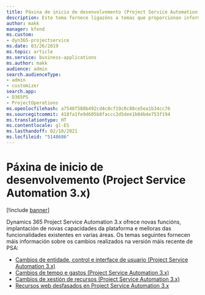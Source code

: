 ```yaml
---
title: Páxina de inicio de desenvolvemento (Project Service Automation 3.x)
description: Este tema fornece ligazóns a temas que proporcionan información desenvolvemento para a versión 3.x de Dynamics 365 Project Service Automation (PSA).
author: makk
manager: kfend
ms.custom:
- dyn365-projectservice
ms.date: 03/26/2019
ms.topic: article
ms.service: business-applications
ms.author: makk
audience: admin
search.audienceType:
- admin
- customizer
search.app:
- D365PS
- ProjectOperations
ms.openlocfilehash: a7548f588b492cd4c8cf19c0c88ce5ea1b34cc76
ms.sourcegitcommit: 418fa1fe9d605b8faccc2d5dee1b04b4e753f194
ms.translationtype: HT
ms.contentlocale: gl-ES
ms.lasthandoff: 02/10/2021
ms.locfileid: "5148686"
---
```

# <a name="development-home-page-project-service-automation-3x"></a>Páxina de inicio de desenvolvemento (Project Service Automation 3.x)

[!include [banner](../../includes/psa-now-project-operations.md)]

Dynamics 365 Project Service Automation 3.x ofrece novas funcións, implantación de novas capacidades da plataforma e melloras das funcionalidades existentes en varias áreas. Os temas seguintes fornecen máis información sobre os cambios realizados na versión máis recente de PSA:

- [Cambios de entidade, control e interface de usuario (Project Service Automation 3.x)](../developer-guides/entity-changes-v3.x.md)
- [Cambios de tempo e gastos (Project Service Automation 3.x)](../developer-guides/time-expense-changes-v3.x.md)
- [Cambios de xestión de recursos (Project Service Automation 3.x)](../developer-guides/resource-management-changes-v3.x.md)
- [Recursos web desfasados en Project Service Automation 3.x](../developer-guides/web-resources-deprecated-v3.x.md)
